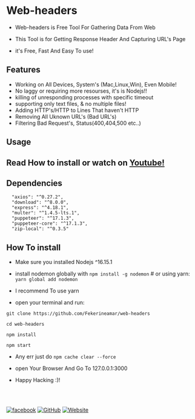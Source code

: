 # Web-headers

- Web-headers is Free Tool For Gathering Data From Web

- This Tool is for Getting Response Header And Capturing URL's Page 

- it's Free, Fast And Easy To use!

## Features

  - Working on All Devices, System's (Mac,Linux,Win), Even Mobile!
  - No laggy or requiring more resourses, it's is Nodejs!!
  - killing of unresponding processes with specific timeout
  - supporting only text files, & no multiple files!
  - Adding HTTP's/HTTP to Lines That haven't HTTP
  - Removing All Uknown URL's (Bad URL's)
  - Filtering Bad Request's, Status(400,404,500 etc..)

## Usage

## Read How to install or watch on [Youtube!](https://www.youtube.com/channel/UC1_LGJISYiWv3SDbhRF6QsQ/videos)

## Dependencies

```
  "axios": "^0.27.2",
  "download": "^8.0.0",
  "express": "^4.18.1",
  "multer": "^1.4.5-lts.1",
  "puppeteer": "^17.1.3",
  "puppeteer-core": "^17.1.3",
  "zip-local": "^0.3.5"
```

## How To install

- Make sure you installed Nodejs ^16.15.1
- install nodemon globally with ``` npm install -g nodemon ``` # or using yarn: ``` yarn global add nodemon``` 
- I recommend To use yarn

- open your terminal and run:
```
git clone https://github.com/Fekerineamar/web-headers
```
```
cd web-headers
```
```
npm install
```
```
npm start
```

- Any err just do ```npm cache clear --force```

- open Your Browser And Go To 127.0.0.1:3000

- Happy Hacking :)!

<br>
<br>

[![facebook](https://img.shields.io/badge/-Facebook-1877F2?style=for-the-badge&logo=Figma&logoColor=eeffff)](https://www.facebook.com/cody4code)
[![GitHub](https://img.shields.io/badge/-GitHub-181717?style=for-the-badge&logo=GitHub&logoColor=eeffff)](https://github.com/FekerineAmar/)
[![Website](https://img.shields.io/badge/-Website-181717?style=for-the-badge&logo=Internet-Archive&logoColor=eeffff)](https://cody4code.ga/)

